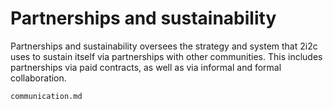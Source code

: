 # Partnerships and sustainability

Partnerships and sustainability oversees the strategy and system that 2i2c uses to sustain itself via partnerships with other communities.
This includes partnerships via paid contracts, as well as via informal and formal collaboration.

```{toctree}
communication.md
```
